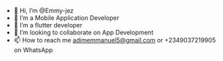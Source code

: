 - 👋 Hi, I’m @Emmy-jez
- 👀 I’m a Mobile Application Developer
- 🌱 I’m a flutter developer
- 💞️ I’m looking to collaborate on App Development
- 📫 How to reach me adimemmanuel5@gmail.com or +2349037219905 on WhatsApp

<!---
Emmy-jez/Emmy-jez is a ✨ special ✨ repository because its `README.md` (this file) appears on your GitHub profile.
You can click the Preview link to take a look at your changes.
--->
